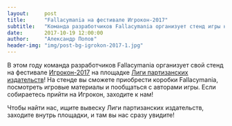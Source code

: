 ```yaml
---
layout:     post
title:      "Fallacymania на фестивале Игрокон-2017"
subtitle:   "Команда разработчиков Fallacymania организует стенд игры на фестивале Игрокон-2017 на площадке Лиги партизанских издательств"
date:       2017-10-19 12:00:00
author:     "Александр Попов"
header-img: "img/post-bg-igrokon-2017-1.jpg"
---
```


<p>В этом году команда разработчиков Fallacymania организует свой стенд на фестивале <a href="http://igrokon.org/o-festivale.html">Игрокон-2017</a> на площадке <a href="http://igrokon.org/liga-partizanskix-izdatelstv.html">Лиги партизанских издательств</a>! На стенде вы сможете приобрести коробки Fallacymania, посмотреть игровые материалы и пообщаться с авторами игры. Если собираетесь прийти на Игрокон, заходите к нам!</p>

<p>Чтобы найти нас, ищите вывеску Лиги партизанских издательств, заходите внутрь площадки, и там вы нас сразу увидите!</p>

